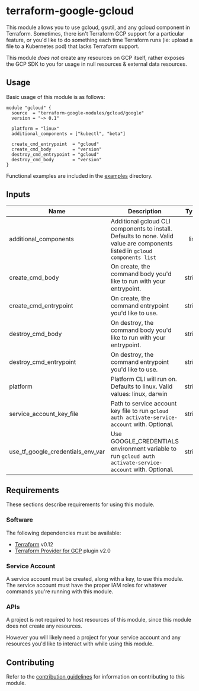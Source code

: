 # terraform-google-gcloud

This module allows you to use gcloud, gsutil, and any gcloud component in Terraform. Sometimes, there isn't Terraform GCP support for a particular feature, or you'd like to do something each time Terraform runs (ie: upload a file to a Kubernetes pod) that lacks Terraform support.

This module *does not* create any resources on GCP itself, rather exposes the GCP SDK to you for usage in null resources & external data resources.

## Usage

Basic usage of this module is as follows:

```hcl
module "gcloud" {
  source  = "terraform-google-modules/gcloud/google"
  version = "~> 0.1"

  platform = "linux"
  additional_components = ["kubectl", "beta"]

  create_cmd_entrypoint  = "gcloud"
  create_cmd_body        = "version"
  destroy_cmd_entrypoint = "gcloud"
  destroy_cmd_body       = "version"
}
```

Functional examples are included in the
[examples](./examples/) directory.

<!-- BEGINNING OF PRE-COMMIT-TERRAFORM DOCS HOOK -->
## Inputs

| Name | Description | Type | Default | Required |
|------|-------------|:----:|:-----:|:-----:|
| additional\_components | Additional gcloud CLI components to install. Defaults to none. Valid value are components listed in `gcloud components list` | list | `<list>` | no |
| create\_cmd\_body | On create, the command body you'd like to run with your entrypoint. | string | `"info"` | no |
| create\_cmd\_entrypoint | On create, the command entrypoint you'd like to use. | string | `"gcloud"` | no |
| destroy\_cmd\_body | On destroy, the command body you'd like to run with your entrypoint. | string | `"info"` | no |
| destroy\_cmd\_entrypoint | On destroy, the command entrypoint you'd like to use. | string | `"gcloud"` | no |
| platform | Platform CLI will run on. Defaults to linux. Valid values: linux, darwin | string | `"linux"` | no |
| service\_account\_key\_file | Path to service account key file to run `gcloud auth activate-service-account` with. Optional. | string | `""` | no |
| use\_tf\_google\_credentials\_env\_var | Use GOOGLE_CREDENTIALS environment variable to run `gcloud auth activate-service-account` with. Optional. | string | `"false"` | no |

<!-- END OF PRE-COMMIT-TERRAFORM DOCS HOOK -->

## Requirements

These sections describe requirements for using this module.

### Software

The following dependencies must be available:

- [Terraform][terraform] v0.12
- [Terraform Provider for GCP][terraform-provider-gcp] plugin v2.0

### Service Account

A service account must be created, along with a key, to use this module.
The service account must have the proper IAM roles for whatever
commands you're running with this module.

### APIs

A project is not required to host resources of this module, since
this module does not create any resources.

However you will likely need a project for your service account
and any resources you'd like to interact with while using this module.

## Contributing

Refer to the [contribution guidelines](./CONTRIBUTING.md) for
information on contributing to this module.

[iam-module]: https://registry.terraform.io/modules/terraform-google-modules/iam/google
[project-factory-module]: https://registry.terraform.io/modules/terraform-google-modules/project-factory/google
[terraform-provider-gcp]: https://www.terraform.io/docs/providers/google/index.html
[terraform]: https://www.terraform.io/downloads.html

